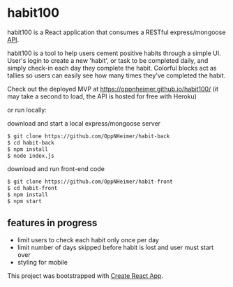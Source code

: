 # habit100 

habit100 is a React application that consumes a RESTful express/mongoose [API](https://github.com/OppNHeimer/habit-back).

habit100 is a tool to help users cement positive habits through a simple UI. User's login to create a new 'habit', or task to be completed daily, and simply check-in each day they complete the habit. Colorful blocks act as tallies so users can easily see how many times they've completed the habit.

Check out the deployed MVP at https://oppnheimer.github.io/habit100/ (it may take a second to load, the API is hosted for free with Heroku)

or run locally:

download and start a local express/mongoose server
```bash
$ git clone https://github.com/OppNHeimer/habit-back
$ cd habit-back
$ npm install
$ node index.js
```

download and run front-end code
```bash
$ git clone https://github.com/OppNHeimer/habit-front
$ cd habit-front
$ npm install
$ npm start
```

## features in progress

- limit users to check each habit only once per day
- limit number of days skipped before habit is lost and user must start over
- styling for mobile

This project was bootstrapped with [Create React App](https://github.com/facebookincubator/create-react-app).
